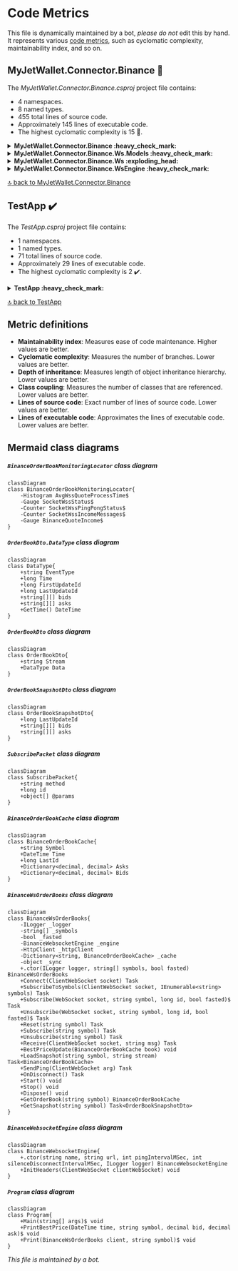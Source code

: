 <!-- markdownlint-capture -->
<!-- markdownlint-disable -->

# Code Metrics

This file is dynamically maintained by a bot, *please do not* edit this by hand. It represents various [code metrics](https://aka.ms/dotnet/code-metrics), such as cyclomatic complexity, maintainability index, and so on.

<div id='myjetwallet-connector-binance'></div>

## MyJetWallet.Connector.Binance :exploding_head:

The *MyJetWallet.Connector.Binance.csproj* project file contains:

- 4 namespaces.
- 8 named types.
- 455 total lines of source code.
- Approximately 145 lines of executable code.
- The highest cyclomatic complexity is 15 :exploding_head:.

<details>
<summary>
  <strong id="myjetwallet-connector-binance">
    MyJetWallet.Connector.Binance :heavy_check_mark:
  </strong>
</summary>
<br>

The `MyJetWallet.Connector.Binance` namespace contains 1 named types.

- 1 named types.
- 28 total lines of source code.
- Approximately 3 lines of executable code.
- The highest cyclomatic complexity is 0 :heavy_check_mark:.

<details>
<summary>
  <strong id="binanceorderbookmonitoringlocator">
    BinanceOrderBookMonitoringLocator :heavy_check_mark:
  </strong>
</summary>
<br>

- The `BinanceOrderBookMonitoringLocator` contains 5 members.
- 25 total lines of source code.
- Approximately 3 lines of executable code.
- The highest cyclomatic complexity is 0 :heavy_check_mark:.

| Member kind | Line number | Maintainability index | Cyclomatic complexity | Depth of inheritance | Class coupling | Lines of source / executable code |
| :-: | :-: | :-: | :-: | :-: | :-: | :-: |
| Field | <a href='https://github.com/MyJetWallet/MyJetWallet.Connector.Binance/blob/master/src/MyJetWallet.Connector.Binance/MonitoringLocator.cs#L7' title='Histogram BinanceOrderBookMonitoringLocator.AvgWssQuoteProcessTime'>7</a> | 91 | 0 :heavy_check_mark: | 0 | 2 | 2 / 1 |
| Field | <a href='https://github.com/MyJetWallet/MyJetWallet.Connector.Binance/blob/master/src/MyJetWallet.Connector.Binance/MonitoringLocator.cs#L23' title='Gauge BinanceOrderBookMonitoringLocator.BinanceQuoteIncome'>23</a> | 87 | 0 :heavy_check_mark: | 0 | 3 | 5 / 1 |
| Field | <a href='https://github.com/MyJetWallet/MyJetWallet.Connector.Binance/blob/master/src/MyJetWallet.Connector.Binance/MonitoringLocator.cs#L19' title='Counter BinanceOrderBookMonitoringLocator.SocketWssIncomeMessages'>19</a> | 91 | 0 :heavy_check_mark: | 0 | 2 | 2 / 1 |
| Field | <a href='https://github.com/MyJetWallet/MyJetWallet.Connector.Binance/blob/master/src/MyJetWallet.Connector.Binance/MonitoringLocator.cs#L15' title='Counter BinanceOrderBookMonitoringLocator.SocketWssPingPongStatus'>15</a> | 91 | 0 :heavy_check_mark: | 0 | 2 | 2 / 1 |
| Field | <a href='https://github.com/MyJetWallet/MyJetWallet.Connector.Binance/blob/master/src/MyJetWallet.Connector.Binance/MonitoringLocator.cs#L11' title='Gauge BinanceOrderBookMonitoringLocator.SocketWssStatus'>11</a> | 91 | 0 :heavy_check_mark: | 0 | 2 | 2 / 1 |

<a href="#BinanceOrderBookMonitoringLocator-class-diagram">:link: to `BinanceOrderBookMonitoringLocator` class diagram</a>

<a href="#myjetwallet-connector-binance">:top: back to MyJetWallet.Connector.Binance</a>

</details>

</details>

<details>
<summary>
  <strong id="myjetwallet-connector-binance-ws-models">
    MyJetWallet.Connector.Binance.Ws.Models :heavy_check_mark:
  </strong>
</summary>
<br>

The `MyJetWallet.Connector.Binance.Ws.Models` namespace contains 4 named types.

- 4 named types.
- 58 total lines of source code.
- Approximately 23 lines of executable code.
- The highest cyclomatic complexity is 2 :heavy_check_mark:.

<details>
<summary>
  <strong id="orderbookdto-datatype">
    OrderBookDto.DataType :heavy_check_mark:
  </strong>
</summary>
<br>

- The `OrderBookDto.DataType` contains 7 members.
- 25 total lines of source code.
- Approximately 13 lines of executable code.
- The highest cyclomatic complexity is 2 :heavy_check_mark:.

| Member kind | Line number | Maintainability index | Cyclomatic complexity | Depth of inheritance | Class coupling | Lines of source / executable code |
| :-: | :-: | :-: | :-: | :-: | :-: | :-: |
| Property | <a href='https://github.com/MyJetWallet/MyJetWallet.Connector.Binance/blob/master/src/MyJetWallet.Connector.Binance/Ws/Models/SubscribePacket.cs#L40' title='string[][] DataType.asks'>40</a> | 100 | 2 :heavy_check_mark: | 0 | 1 | 2 / 2 |
| Property | <a href='https://github.com/MyJetWallet/MyJetWallet.Connector.Binance/blob/master/src/MyJetWallet.Connector.Binance/Ws/Models/SubscribePacket.cs#L37' title='string[][] DataType.bids'>37</a> | 100 | 2 :heavy_check_mark: | 0 | 1 | 2 / 2 |
| Property | <a href='https://github.com/MyJetWallet/MyJetWallet.Connector.Binance/blob/master/src/MyJetWallet.Connector.Binance/Ws/Models/SubscribePacket.cs#L25' title='string DataType.EventType'>25</a> | 100 | 2 :heavy_check_mark: | 0 | 1 | 2 / 2 |
| Property | <a href='https://github.com/MyJetWallet/MyJetWallet.Connector.Binance/blob/master/src/MyJetWallet.Connector.Binance/Ws/Models/SubscribePacket.cs#L31' title='long DataType.FirstUpdateId'>31</a> | 100 | 2 :heavy_check_mark: | 0 | 1 | 2 / 2 |
| Method | <a href='https://github.com/MyJetWallet/MyJetWallet.Connector.Binance/blob/master/src/MyJetWallet.Connector.Binance/Ws/Models/SubscribePacket.cs#L42' title='DateTime DataType.GetTime()'>42</a> | 100 | 1 :heavy_check_mark: | 0 | 2 | 4 / 1 |
| Property | <a href='https://github.com/MyJetWallet/MyJetWallet.Connector.Binance/blob/master/src/MyJetWallet.Connector.Binance/Ws/Models/SubscribePacket.cs#L34' title='long DataType.LastUpdateId'>34</a> | 100 | 2 :heavy_check_mark: | 0 | 1 | 2 / 2 |
| Property | <a href='https://github.com/MyJetWallet/MyJetWallet.Connector.Binance/blob/master/src/MyJetWallet.Connector.Binance/Ws/Models/SubscribePacket.cs#L28' title='long DataType.Time'>28</a> | 100 | 2 :heavy_check_mark: | 0 | 1 | 2 / 2 |

<a href="#OrderBookDto.DataType-class-diagram">:link: to `OrderBookDto.DataType` class diagram</a>

<a href="#myjetwallet-connector-binance-ws-models">:top: back to MyJetWallet.Connector.Binance.Ws.Models</a>

</details>

<details>
<summary>
  <strong id="orderbookdto">
    OrderBookDto :heavy_check_mark:
  </strong>
</summary>
<br>

- The `OrderBookDto` contains 2 members.
- 36 total lines of source code.
- Approximately 4 lines of executable code.
- The highest cyclomatic complexity is 2 :heavy_check_mark:.

| Member kind | Line number | Maintainability index | Cyclomatic complexity | Depth of inheritance | Class coupling | Lines of source / executable code |
| :-: | :-: | :-: | :-: | :-: | :-: | :-: |
| Property | <a href='https://github.com/MyJetWallet/MyJetWallet.Connector.Binance/blob/master/src/MyJetWallet.Connector.Binance/Ws/Models/SubscribePacket.cs#L20' title='DataType OrderBookDto.Data'>20</a> | 100 | 2 :heavy_check_mark: | 0 | 2 | 2 / 2 |
| Property | <a href='https://github.com/MyJetWallet/MyJetWallet.Connector.Binance/blob/master/src/MyJetWallet.Connector.Binance/Ws/Models/SubscribePacket.cs#L17' title='string OrderBookDto.Stream'>17</a> | 100 | 2 :heavy_check_mark: | 0 | 1 | 2 / 2 |

<a href="#OrderBookDto-class-diagram">:link: to `OrderBookDto` class diagram</a>

<a href="#myjetwallet-connector-binance-ws-models">:top: back to MyJetWallet.Connector.Binance.Ws.Models</a>

</details>

<details>
<summary>
  <strong id="orderbooksnapshotdto">
    OrderBookSnapshotDto :heavy_check_mark:
  </strong>
</summary>
<br>

- The `OrderBookSnapshotDto` contains 3 members.
- 11 total lines of source code.
- Approximately 6 lines of executable code.
- The highest cyclomatic complexity is 2 :heavy_check_mark:.

| Member kind | Line number | Maintainability index | Cyclomatic complexity | Depth of inheritance | Class coupling | Lines of source / executable code |
| :-: | :-: | :-: | :-: | :-: | :-: | :-: |
| Property | <a href='https://github.com/MyJetWallet/MyJetWallet.Connector.Binance/blob/master/src/MyJetWallet.Connector.Binance/Ws/Models/SubscribePacket.cs#L60' title='string[][] OrderBookSnapshotDto.asks'>60</a> | 100 | 2 :heavy_check_mark: | 0 | 1 | 2 / 2 |
| Property | <a href='https://github.com/MyJetWallet/MyJetWallet.Connector.Binance/blob/master/src/MyJetWallet.Connector.Binance/Ws/Models/SubscribePacket.cs#L57' title='string[][] OrderBookSnapshotDto.bids'>57</a> | 100 | 2 :heavy_check_mark: | 0 | 1 | 2 / 2 |
| Property | <a href='https://github.com/MyJetWallet/MyJetWallet.Connector.Binance/blob/master/src/MyJetWallet.Connector.Binance/Ws/Models/SubscribePacket.cs#L54' title='long OrderBookSnapshotDto.LastUpdateId'>54</a> | 100 | 2 :heavy_check_mark: | 0 | 1 | 2 / 2 |

<a href="#OrderBookSnapshotDto-class-diagram">:link: to `OrderBookSnapshotDto` class diagram</a>

<a href="#myjetwallet-connector-binance-ws-models">:top: back to MyJetWallet.Connector.Binance.Ws.Models</a>

</details>

<details>
<summary>
  <strong id="subscribepacket">
    SubscribePacket :heavy_check_mark:
  </strong>
</summary>
<br>

- The `SubscribePacket` contains 3 members.
- 6 total lines of source code.
- Approximately 0 lines of executable code.
- The highest cyclomatic complexity is 2 :heavy_check_mark:.

| Member kind | Line number | Maintainability index | Cyclomatic complexity | Depth of inheritance | Class coupling | Lines of source / executable code |
| :-: | :-: | :-: | :-: | :-: | :-: | :-: |
| Property | <a href='https://github.com/MyJetWallet/MyJetWallet.Connector.Binance/blob/master/src/MyJetWallet.Connector.Binance/Ws/Models/SubscribePacket.cs#L10' title='long SubscribePacket.id'>10</a> | 100 | 2 :heavy_check_mark: | 0 | 0 | 1 / 0 |
| Property | <a href='https://github.com/MyJetWallet/MyJetWallet.Connector.Binance/blob/master/src/MyJetWallet.Connector.Binance/Ws/Models/SubscribePacket.cs#L9' title='string SubscribePacket.method'>9</a> | 100 | 2 :heavy_check_mark: | 0 | 0 | 1 / 0 |
| Property | <a href='https://github.com/MyJetWallet/MyJetWallet.Connector.Binance/blob/master/src/MyJetWallet.Connector.Binance/Ws/Models/SubscribePacket.cs#L11' title='object[] SubscribePacket.@params'>11</a> | 100 | 2 :heavy_check_mark: | 0 | 0 | 1 / 0 |

<a href="#SubscribePacket-class-diagram">:link: to `SubscribePacket` class diagram</a>

<a href="#myjetwallet-connector-binance-ws-models">:top: back to MyJetWallet.Connector.Binance.Ws.Models</a>

</details>

</details>

<details>
<summary>
  <strong id="myjetwallet-connector-binance-ws">
    MyJetWallet.Connector.Binance.Ws :exploding_head:
  </strong>
</summary>
<br>

The `MyJetWallet.Connector.Binance.Ws` namespace contains 2 named types.

- 2 named types.
- 355 total lines of source code.
- Approximately 119 lines of executable code.
- The highest cyclomatic complexity is 15 :exploding_head:.

<details>
<summary>
  <strong id="binanceorderbookcache">
    BinanceOrderBookCache :heavy_check_mark:
  </strong>
</summary>
<br>

- The `BinanceOrderBookCache` contains 5 members.
- 8 total lines of source code.
- Approximately 2 lines of executable code.
- The highest cyclomatic complexity is 2 :heavy_check_mark:.

| Member kind | Line number | Maintainability index | Cyclomatic complexity | Depth of inheritance | Class coupling | Lines of source / executable code |
| :-: | :-: | :-: | :-: | :-: | :-: | :-: |
| Property | <a href='https://github.com/MyJetWallet/MyJetWallet.Connector.Binance/blob/master/src/MyJetWallet.Connector.Binance/Ws/BinanceWsOrderBooks.cs#L366' title='Dictionary<decimal, decimal> BinanceOrderBookCache.Asks'>366</a> | 100 | 2 :heavy_check_mark: | 0 | 2 | 1 / 1 |
| Property | <a href='https://github.com/MyJetWallet/MyJetWallet.Connector.Binance/blob/master/src/MyJetWallet.Connector.Binance/Ws/BinanceWsOrderBooks.cs#L367' title='Dictionary<decimal, decimal> BinanceOrderBookCache.Bids'>367</a> | 100 | 2 :heavy_check_mark: | 0 | 2 | 1 / 1 |
| Property | <a href='https://github.com/MyJetWallet/MyJetWallet.Connector.Binance/blob/master/src/MyJetWallet.Connector.Binance/Ws/BinanceWsOrderBooks.cs#L365' title='long BinanceOrderBookCache.LastId'>365</a> | 100 | 2 :heavy_check_mark: | 0 | 0 | 1 / 0 |
| Property | <a href='https://github.com/MyJetWallet/MyJetWallet.Connector.Binance/blob/master/src/MyJetWallet.Connector.Binance/Ws/BinanceWsOrderBooks.cs#L363' title='string BinanceOrderBookCache.Symbol'>363</a> | 100 | 2 :heavy_check_mark: | 0 | 0 | 1 / 0 |
| Property | <a href='https://github.com/MyJetWallet/MyJetWallet.Connector.Binance/blob/master/src/MyJetWallet.Connector.Binance/Ws/BinanceWsOrderBooks.cs#L364' title='DateTime BinanceOrderBookCache.Time'>364</a> | 100 | 2 :heavy_check_mark: | 0 | 1 | 1 / 0 |

<a href="#BinanceOrderBookCache-class-diagram">:link: to `BinanceOrderBookCache` class diagram</a>

<a href="#myjetwallet-connector-binance-ws">:top: back to MyJetWallet.Connector.Binance.Ws</a>

</details>

<details>
<summary>
  <strong id="binancewsorderbooks">
    BinanceWsOrderBooks :exploding_head:
  </strong>
</summary>
<br>

- The `BinanceWsOrderBooks` contains 26 members.
- 343 total lines of source code.
- Approximately 117 lines of executable code.
- The highest cyclomatic complexity is 15 :exploding_head:.

| Member kind | Line number | Maintainability index | Cyclomatic complexity | Depth of inheritance | Class coupling | Lines of source / executable code |
| :-: | :-: | :-: | :-: | :-: | :-: | :-: |
| Field | <a href='https://github.com/MyJetWallet/MyJetWallet.Connector.Binance/blob/master/src/MyJetWallet.Connector.Binance/Ws/BinanceWsOrderBooks.cs#L25' title='Dictionary<string, BinanceOrderBookCache> BinanceWsOrderBooks._cache'>25</a> | 93 | 0 :heavy_check_mark: | 0 | 2 | 1 / 1 |
| Field | <a href='https://github.com/MyJetWallet/MyJetWallet.Connector.Binance/blob/master/src/MyJetWallet.Connector.Binance/Ws/BinanceWsOrderBooks.cs#L22' title='BinanceWebsocketEngine BinanceWsOrderBooks._engine'>22</a> | 100 | 0 :heavy_check_mark: | 0 | 1 | 1 / 0 |
| Field | <a href='https://github.com/MyJetWallet/MyJetWallet.Connector.Binance/blob/master/src/MyJetWallet.Connector.Binance/Ws/BinanceWsOrderBooks.cs#L21' title='bool BinanceWsOrderBooks._fasted'>21</a> | 100 | 0 :heavy_check_mark: | 0 | 0 | 1 / 0 |
| Field | <a href='https://github.com/MyJetWallet/MyJetWallet.Connector.Binance/blob/master/src/MyJetWallet.Connector.Binance/Ws/BinanceWsOrderBooks.cs#L23' title='HttpClient BinanceWsOrderBooks._httpClient'>23</a> | 93 | 0 :heavy_check_mark: | 0 | 1 | 1 / 1 |
| Field | <a href='https://github.com/MyJetWallet/MyJetWallet.Connector.Binance/blob/master/src/MyJetWallet.Connector.Binance/Ws/BinanceWsOrderBooks.cs#L19' title='ILogger BinanceWsOrderBooks._logger'>19</a> | 100 | 0 :heavy_check_mark: | 0 | 1 | 1 / 0 |
| Field | <a href='https://github.com/MyJetWallet/MyJetWallet.Connector.Binance/blob/master/src/MyJetWallet.Connector.Binance/Ws/BinanceWsOrderBooks.cs#L20' title='string[] BinanceWsOrderBooks._symbols'>20</a> | 100 | 0 :heavy_check_mark: | 0 | 0 | 1 / 0 |
| Field | <a href='https://github.com/MyJetWallet/MyJetWallet.Connector.Binance/blob/master/src/MyJetWallet.Connector.Binance/Ws/BinanceWsOrderBooks.cs#L26' title='object BinanceWsOrderBooks._sync'>26</a> | 93 | 0 :heavy_check_mark: | 0 | 0 | 1 / 1 |
| Method | <a href='https://github.com/MyJetWallet/MyJetWallet.Connector.Binance/blob/master/src/MyJetWallet.Connector.Binance/Ws/BinanceWsOrderBooks.cs#L28' title='BinanceWsOrderBooks.BinanceWsOrderBooks(ILogger logger, string[] symbols, bool fasted)'>28</a> | 68 | 1 :heavy_check_mark: | 0 | 3 | 12 / 6 |
| Method | <a href='https://github.com/MyJetWallet/MyJetWallet.Connector.Binance/blob/master/src/MyJetWallet.Connector.Binance/Ws/BinanceWsOrderBooks.cs#L245' title='void BinanceWsOrderBooks.BestPriceUpdate(BinanceOrderBookCache book)'>245</a> | 66 | 2 :heavy_check_mark: | 0 | 10 | 22 / 7 |
| Event | <a href='https://github.com/MyJetWallet/MyJetWallet.Connector.Binance/blob/master/src/MyJetWallet.Connector.Binance/Ws/BinanceWsOrderBooks.cs#L42' title='event Action<DateTime, string, decimal, decimal> BinanceWsOrderBooks.BestPriceUpdateEvent'>42</a> | 100 | 0 :heavy_check_mark: | 0 | 3 | 1 / 0 |
| Method | <a href='https://github.com/MyJetWallet/MyJetWallet.Connector.Binance/blob/master/src/MyJetWallet.Connector.Binance/Ws/BinanceWsOrderBooks.cs#L44' title='Task BinanceWsOrderBooks.Connect(ClientWebSocket socket)'>44</a> | 70 | 1 :heavy_check_mark: | 0 | 7 | 19 / 5 |
| Method | <a href='https://github.com/MyJetWallet/MyJetWallet.Connector.Binance/blob/master/src/MyJetWallet.Connector.Binance/Ws/BinanceWsOrderBooks.cs#L314' title='void BinanceWsOrderBooks.Dispose()'>314</a> | 93 | 1 :heavy_check_mark: | 0 | 2 | 5 / 2 |
| Method | <a href='https://github.com/MyJetWallet/MyJetWallet.Connector.Binance/blob/master/src/MyJetWallet.Connector.Binance/Ws/BinanceWsOrderBooks.cs#L320' title='BinanceOrderBookCache BinanceWsOrderBooks.GetOrderBook(string symbol)'>320</a> | 61 | 3 :heavy_check_mark: | 0 | 6 | 24 / 11 |
| Method | <a href='https://github.com/MyJetWallet/MyJetWallet.Connector.Binance/blob/master/src/MyJetWallet.Connector.Binance/Ws/BinanceWsOrderBooks.cs#L345' title='Task<OrderBookSnapshotDto> BinanceWsOrderBooks.GetSnapshot(string symbol)'>345</a> | 73 | 2 :heavy_check_mark: | 0 | 6 | 14 / 5 |
| Method | <a href='https://github.com/MyJetWallet/MyJetWallet.Connector.Binance/blob/master/src/MyJetWallet.Connector.Binance/Ws/BinanceWsOrderBooks.cs#L268' title='Task<BinanceOrderBookCache> BinanceWsOrderBooks.LoadSnapshot(string symbol, string stream)'>268</a> | 62 | 1 :heavy_check_mark: | 0 | 7 | 23 / 10 |
| Method | <a href='https://github.com/MyJetWallet/MyJetWallet.Connector.Binance/blob/master/src/MyJetWallet.Connector.Binance/Ws/BinanceWsOrderBooks.cs#L298' title='Task BinanceWsOrderBooks.OnDisconnect()'>298</a> | 93 | 1 :heavy_check_mark: | 0 | 4 | 5 / 2 |
| Method | <a href='https://github.com/MyJetWallet/MyJetWallet.Connector.Binance/blob/master/src/MyJetWallet.Connector.Binance/Ws/BinanceWsOrderBooks.cs#L151' title='Task BinanceWsOrderBooks.Receive(ClientWebSocket socket, string msg)'>151</a> | 43 | 15 :exploding_head: | 0 | 13 | 93 / 36 |
| Method | <a href='https://github.com/MyJetWallet/MyJetWallet.Connector.Binance/blob/master/src/MyJetWallet.Connector.Binance/Ws/BinanceWsOrderBooks.cs#L117' title='Task BinanceWsOrderBooks.Reset(string symbol)'>117</a> | 86 | 1 :heavy_check_mark: | 0 | 2 | 5 / 2 |
| Method | <a href='https://github.com/MyJetWallet/MyJetWallet.Connector.Binance/blob/master/src/MyJetWallet.Connector.Binance/Ws/BinanceWsOrderBooks.cs#L292' title='Task BinanceWsOrderBooks.SendPing(ClientWebSocket arg)'>292</a> | 93 | 1 :heavy_check_mark: | 0 | 5 | 5 / 2 |
| Method | <a href='https://github.com/MyJetWallet/MyJetWallet.Connector.Binance/blob/master/src/MyJetWallet.Connector.Binance/Ws/BinanceWsOrderBooks.cs#L304' title='void BinanceWsOrderBooks.Start()'>304</a> | 100 | 1 :heavy_check_mark: | 0 | 2 | 4 / 1 |
| Method | <a href='https://github.com/MyJetWallet/MyJetWallet.Connector.Binance/blob/master/src/MyJetWallet.Connector.Binance/Ws/BinanceWsOrderBooks.cs#L309' title='void BinanceWsOrderBooks.Stop()'>309</a> | 100 | 1 :heavy_check_mark: | 0 | 2 | 4 / 1 |
| Method | <a href='https://github.com/MyJetWallet/MyJetWallet.Connector.Binance/blob/master/src/MyJetWallet.Connector.Binance/Ws/BinanceWsOrderBooks.cs#L82' title='Task BinanceWsOrderBooks.Subscribe(WebSocket socket, string symbol, long id, bool fasted)'>82</a> | 72 | 2 :heavy_check_mark: | 0 | 5 | 16 / 4 |
| Method | <a href='https://github.com/MyJetWallet/MyJetWallet.Connector.Binance/blob/master/src/MyJetWallet.Connector.Binance/Ws/BinanceWsOrderBooks.cs#L123' title='Task BinanceWsOrderBooks.Subscribe(string symbol)'>123</a> | 73 | 2 :heavy_check_mark: | 0 | 3 | 13 / 5 |
| Method | <a href='https://github.com/MyJetWallet/MyJetWallet.Connector.Binance/blob/master/src/MyJetWallet.Connector.Binance/Ws/BinanceWsOrderBooks.cs#L64' title='Task BinanceWsOrderBooks.SubscribeToSymbols(ClientWebSocket socket, IEnumerable<string> symbols)'>64</a> | 69 | 3 :heavy_check_mark: | 0 | 5 | 17 / 7 |
| Method | <a href='https://github.com/MyJetWallet/MyJetWallet.Connector.Binance/blob/master/src/MyJetWallet.Connector.Binance/Ws/BinanceWsOrderBooks.cs#L100' title='Task BinanceWsOrderBooks.Unsubscribe(WebSocket socket, string symbol, long id, bool fasted)'>100</a> | 72 | 2 :heavy_check_mark: | 0 | 5 | 16 / 4 |
| Method | <a href='https://github.com/MyJetWallet/MyJetWallet.Connector.Binance/blob/master/src/MyJetWallet.Connector.Binance/Ws/BinanceWsOrderBooks.cs#L137' title='Task BinanceWsOrderBooks.Unsubscribe(string symbol)'>137</a> | 73 | 2 :heavy_check_mark: | 0 | 3 | 13 / 5 |

<a href="#BinanceWsOrderBooks-class-diagram">:link: to `BinanceWsOrderBooks` class diagram</a>

<a href="#myjetwallet-connector-binance-ws">:top: back to MyJetWallet.Connector.Binance.Ws</a>

</details>

</details>

<details>
<summary>
  <strong id="myjetwallet-connector-binance-wsengine">
    MyJetWallet.Connector.Binance.WsEngine :heavy_check_mark:
  </strong>
</summary>
<br>

The `MyJetWallet.Connector.Binance.WsEngine` namespace contains 1 named types.

- 1 named types.
- 14 total lines of source code.
- Approximately 0 lines of executable code.
- The highest cyclomatic complexity is 1 :heavy_check_mark:.

<details>
<summary>
  <strong id="binancewebsocketengine">
    BinanceWebsocketEngine :heavy_check_mark:
  </strong>
</summary>
<br>

- The `BinanceWebsocketEngine` contains 2 members.
- 11 total lines of source code.
- Approximately 0 lines of executable code.
- The highest cyclomatic complexity is 1 :heavy_check_mark:.

| Member kind | Line number | Maintainability index | Cyclomatic complexity | Depth of inheritance | Class coupling | Lines of source / executable code |
| :-: | :-: | :-: | :-: | :-: | :-: | :-: |
| Method | <a href='https://github.com/MyJetWallet/MyJetWallet.Connector.Binance/blob/master/src/MyJetWallet.Connector.Binance/WsEngine/BinanceWebsocketEngine.cs#L9' title='BinanceWebsocketEngine.BinanceWebsocketEngine(string name, string url, int pingIntervalMSec, int silenceDisconnectIntervalMSec, ILogger logger)'>9</a> | 92 | 1 :heavy_check_mark: | 0 | 2 | 4 / 0 |
| Method | <a href='https://github.com/MyJetWallet/MyJetWallet.Connector.Binance/blob/master/src/MyJetWallet.Connector.Binance/WsEngine/BinanceWebsocketEngine.cs#L14' title='void BinanceWebsocketEngine.InitHeaders(ClientWebSocket clientWebSocket)'>14</a> | 100 | 1 :heavy_check_mark: | 0 | 1 | 3 / 0 |

<a href="#BinanceWebsocketEngine-class-diagram">:link: to `BinanceWebsocketEngine` class diagram</a>

<a href="#myjetwallet-connector-binance-wsengine">:top: back to MyJetWallet.Connector.Binance.WsEngine</a>

</details>

</details>

<a href="#myjetwallet-connector-binance">:top: back to MyJetWallet.Connector.Binance</a>

<div id='testapp'></div>

## TestApp :heavy_check_mark:

The *TestApp.csproj* project file contains:

- 1 namespaces.
- 1 named types.
- 71 total lines of source code.
- Approximately 29 lines of executable code.
- The highest cyclomatic complexity is 2 :heavy_check_mark:.

<details>
<summary>
  <strong id="testapp">
    TestApp :heavy_check_mark:
  </strong>
</summary>
<br>

The `TestApp` namespace contains 1 named types.

- 1 named types.
- 71 total lines of source code.
- Approximately 29 lines of executable code.
- The highest cyclomatic complexity is 2 :heavy_check_mark:.

<details>
<summary>
  <strong id="program">
    Program :heavy_check_mark:
  </strong>
</summary>
<br>

- The `Program` contains 3 members.
- 68 total lines of source code.
- Approximately 29 lines of executable code.
- The highest cyclomatic complexity is 2 :heavy_check_mark:.

| Member kind | Line number | Maintainability index | Cyclomatic complexity | Depth of inheritance | Class coupling | Lines of source / executable code |
| :-: | :-: | :-: | :-: | :-: | :-: | :-: |
| Method | <a href='https://github.com/MyJetWallet/MyJetWallet.Connector.Binance/blob/master/src/TestApp/Program.cs#L9' title='void Program.Main(string[] args)'>9</a> | 51 | 2 :heavy_check_mark: | 0 | 4 | 52 / 26 |
| Method | <a href='https://github.com/MyJetWallet/MyJetWallet.Connector.Binance/blob/master/src/TestApp/Program.cs#L67' title='void Program.Print(BinanceWsOrderBooks client, string symbol)'>67</a> | 83 | 2 :heavy_check_mark: | 0 | 2 | 7 / 2 |
| Method | <a href='https://github.com/MyJetWallet/MyJetWallet.Connector.Binance/blob/master/src/TestApp/Program.cs#L62' title='void Program.PrintBestPrice(DateTime time, string symbol, decimal bid, decimal ask)'>62</a> | 92 | 1 :heavy_check_mark: | 0 | 3 | 4 / 1 |

<a href="#Program-class-diagram">:link: to `Program` class diagram</a>

<a href="#testapp">:top: back to TestApp</a>

</details>

</details>

<a href="#testapp">:top: back to TestApp</a>

## Metric definitions

  - **Maintainability index**: Measures ease of code maintenance. Higher values are better.
  - **Cyclomatic complexity**: Measures the number of branches. Lower values are better.
  - **Depth of inheritance**: Measures length of object inheritance hierarchy. Lower values are better.
  - **Class coupling**: Measures the number of classes that are referenced. Lower values are better.
  - **Lines of source code**: Exact number of lines of source code. Lower values are better.
  - **Lines of executable code**: Approximates the lines of executable code. Lower values are better.

## Mermaid class diagrams

<div id="BinanceOrderBookMonitoringLocator-class-diagram"></div>

##### `BinanceOrderBookMonitoringLocator` class diagram

```mermaid
classDiagram
class BinanceOrderBookMonitoringLocator{
    -Histogram AvgWssQuoteProcessTime$
    -Gauge SocketWssStatus$
    -Counter SocketWssPingPongStatus$
    -Counter SocketWssIncomeMessages$
    -Gauge BinanceQuoteIncome$
}

```

<div id="OrderBookDto.DataType-class-diagram"></div>

##### `OrderBookDto.DataType` class diagram

```mermaid
classDiagram
class DataType{
    +string EventType
    +long Time
    +long FirstUpdateId
    +long LastUpdateId
    +string[][] bids
    +string[][] asks
    +GetTime() DateTime
}

```

<div id="OrderBookDto-class-diagram"></div>

##### `OrderBookDto` class diagram

```mermaid
classDiagram
class OrderBookDto{
    +string Stream
    +DataType Data
}

```

<div id="OrderBookSnapshotDto-class-diagram"></div>

##### `OrderBookSnapshotDto` class diagram

```mermaid
classDiagram
class OrderBookSnapshotDto{
    +long LastUpdateId
    +string[][] bids
    +string[][] asks
}

```

<div id="SubscribePacket-class-diagram"></div>

##### `SubscribePacket` class diagram

```mermaid
classDiagram
class SubscribePacket{
    +string method
    +long id
    +object[] @params
}

```

<div id="BinanceOrderBookCache-class-diagram"></div>

##### `BinanceOrderBookCache` class diagram

```mermaid
classDiagram
class BinanceOrderBookCache{
    +string Symbol
    +DateTime Time
    +long LastId
    +Dictionary<decimal, decimal> Asks
    +Dictionary<decimal, decimal> Bids
}

```

<div id="BinanceWsOrderBooks-class-diagram"></div>

##### `BinanceWsOrderBooks` class diagram

```mermaid
classDiagram
class BinanceWsOrderBooks{
    -ILogger _logger
    -string[] _symbols
    -bool _fasted
    -BinanceWebsocketEngine _engine
    -HttpClient _httpClient
    -Dictionary<string, BinanceOrderBookCache> _cache
    -object _sync
    +.ctor(ILogger logger, string[] symbols, bool fasted) BinanceWsOrderBooks
    +Connect(ClientWebSocket socket) Task
    +SubscribeToSymbols(ClientWebSocket socket, IEnumerable<string> symbols) Task
    +Subscribe(WebSocket socket, string symbol, long id, bool fasted)$ Task
    +Unsubscribe(WebSocket socket, string symbol, long id, bool fasted)$ Task
    +Reset(string symbol) Task
    +Subscribe(string symbol) Task
    +Unsubscribe(string symbol) Task
    +Receive(ClientWebSocket socket, string msg) Task
    +BestPriceUpdate(BinanceOrderBookCache book) void
    +LoadSnapshot(string symbol, string stream) Task<BinanceOrderBookCache>
    +SendPing(ClientWebSocket arg) Task
    +OnDisconnect() Task
    +Start() void
    +Stop() void
    +Dispose() void
    +GetOrderBook(string symbol) BinanceOrderBookCache
    +GetSnapshot(string symbol) Task<OrderBookSnapshotDto>
}

```

<div id="BinanceWebsocketEngine-class-diagram"></div>

##### `BinanceWebsocketEngine` class diagram

```mermaid
classDiagram
class BinanceWebsocketEngine{
    +.ctor(string name, string url, int pingIntervalMSec, int silenceDisconnectIntervalMSec, ILogger logger) BinanceWebsocketEngine
    +InitHeaders(ClientWebSocket clientWebSocket) void
}

```

<div id="Program-class-diagram"></div>

##### `Program` class diagram

```mermaid
classDiagram
class Program{
    +Main(string[] args)$ void
    +PrintBestPrice(DateTime time, string symbol, decimal bid, decimal ask)$ void
    +Print(BinanceWsOrderBooks client, string symbol)$ void
}

```

*This file is maintained by a bot.*

<!-- markdownlint-restore -->
